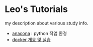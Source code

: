 # Leo's Tutorials
my description about various study info.

- [anacona](./conda.md) : python 작업 환경
- [docker 개요 및 실습](https://github.com/doojin88/docker)

